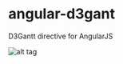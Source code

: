# angular-d3gant
D3Gantt directive for AngularJS

![alt tag](https://raw.githubusercontent.com/willianbriotto/angular-d3gantt/master/examples/images/001.png)
